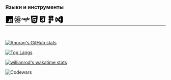 ### Языки и инструменты

<img align="left" alt="javascript" width="26px" src="./img/icons8-javascript-b.svg">
<img align="left" alt="react" width="26px" src="./img/icons8-react-native-b.svg">
<img align="left" alt="nodejs" width="26px" src="./img/icons8-nodejs-b.svg">
<img align="left" alt="-html" width="26px" src="./img/icons8-html-b.svg">
<img align="left" alt="css" width="26px" src="./img/icons8-css3-b.svg">
<img align="left" alt="figma" width="26px" src="./img/icons8-figma-b.svg">
<img align="left" alt="visualstudio" width="26px" src="./img/icons8-visual-studio-b.svg">

<br>

---

<br>

[![Anurag's GitHub stats](https://github-readme-stats.vercel.app/api?username=AnastasiaSh29&show_icons=true&theme=apprentice)](https://github.com/anuraghazra/github-readme-stats)

[![Top Langs](https://github-readme-stats.vercel.app/api/top-langs/?username=AnastasiaSh29&layout=compact&theme=apprentice)](https://github.com/anuraghazra/github-readme-stats)

[![willianrod's wakatime stats](https://github-readme-stats.vercel.app/api/wakatime?username=AnastasiaSh29&theme=apprentice)](https://github.com/anuraghazra/github-readme-stats)

![Codewars](https://github.r2v.ch/codewars?user=AnastasiaSh29&name=true&top_languages=true&stroke=%23b362ff&theme=purple_dark)
